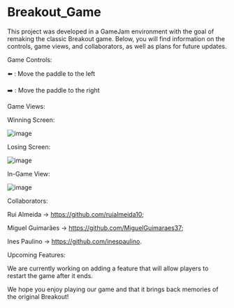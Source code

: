 # Breakout_Game

This project was developed in a GameJam environment with the goal of remaking the classic Breakout game. Below, you will find information on the controls, game views, and collaborators, as well as plans for future updates.

Game Controls:

⬅️ : Move the paddle to the left

➡️ : Move the paddle to the right

Game Views:

Winning Screen:

![image](https://github.com/user-attachments/assets/52987634-a27c-4dbf-a091-d726885ee52b)


Losing Screen:

![image](https://github.com/user-attachments/assets/59f8d0cf-bdd3-4865-9f0e-e9c09579ed41)


In-Game View:

![image](https://github.com/user-attachments/assets/f76dd723-97a4-4a38-8334-d88e9eb62e00)


Collaborators:

Rui Almeida -> https://github.com/ruialmeida10;

Miguel Guimarães -> https://github.com/MiguelGuimaraes37;

Ines Paulino -> https://github.com/inespaulino.

Upcoming Features:

We are currently working on adding a feature that will allow players to restart the game after it ends.


We hope you enjoy playing our game and that it brings back memories of the original Breakout!
